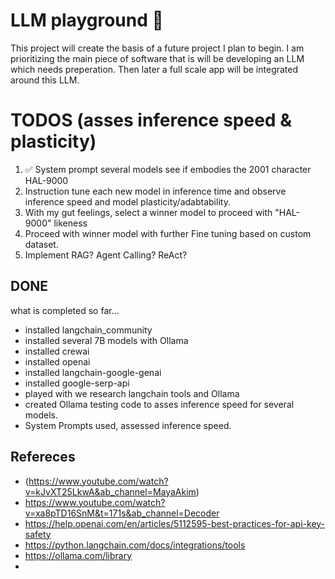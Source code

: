 # LLM playground 🛝
This project will create the basis of a future project I plan to begin. I am prioritizing the main piece of software that is will be developing an LLM which needs preperation. Then later a full scale app will be integrated around this LLM.

# TODOS (asses inference speed & plasticity)
1. ✅ System prompt several models see if embodies the 2001 character HAL-9000
2. Instruction tune each new model in inference time and observe inference speed and model plasticity/adabtability.
3. With my gut feelings, select a winner model to proceed with "HAL-9000" likeness
4. Proceed with winner model with further Fine tuning based on custom dataset.
5. Implement RAG? Agent Calling? ReAct?

## DONE

what is completed so far...
* installed langchain_community
* installed several 7B models with Ollama
* installed crewai
* installed openai
* installed langchain-google-genai
* installed google-serp-api
* played with we research langchain tools and Ollama
* created Ollama testing code to asses inference speed for several models.
* System Prompts used, assessed inference speed.

## Refereces

* (<https://www.youtube.com/watch?v=kJvXT25LkwA&ab_channel=MayaAkim>)
* <https://www.youtube.com/watch?v=xa8pTD16SnM&t=171s&ab_channel=Decoder>
* <https://help.openai.com/en/articles/5112595-best-practices-for-api-key-safety>
* <https://python.langchain.com/docs/integrations/tools>
* <https://ollama.com/library>
* 
